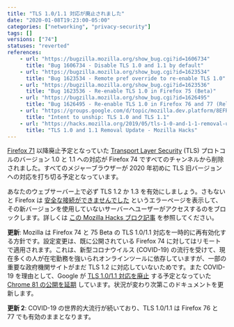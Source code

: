 ```yaml
---
title: "TLS 1.0/1.1 対応が廃止されました"
date: "2020-01-08T19:23:00-05:00"
categories: ["networking", "privacy-security"]
tags: []
versions: ["74"]
statuses: "reverted"
references:
    - url: "https://bugzilla.mozilla.org/show_bug.cgi?id=1606734"
      title: "Bug 1606734 - Disable TLS 1.0 and 1.1 by default"
    - url: "https://bugzilla.mozilla.org/show_bug.cgi?id=1623534"
      title: "Bug 1623534 - Remote pref override to re-enable TLS 1.0"
    - url: "https://bugzilla.mozilla.org/show_bug.cgi?id=1623536"
      title: "Bug 1623536 - Re-enable TLS 1.0 in Firefox 75 (Beta)"
    - url: "https://bugzilla.mozilla.org/show_bug.cgi?id=1626495"
      title: "Bug 1626495 - Re-enable TLS 1.0 in Firefox 76 and 77 (Release)"
    - url: "https://groups.google.com/d/topic/mozilla.dev.platform/8EFRYDR3N1c/discussion"
      title: "Intent to unship: TLS 1.0 and TLS 1.1"
    - url: "https://hacks.mozilla.org/2019/05/tls-1-0-and-1-1-removal-update/"
      title: "TLS 1.0 and 1.1 Removal Update - Mozilla Hacks"
---
```

[Firefox 71](https://www.fxsitecompat.dev/ja/docs/2019/tls-1-0-and-1-1-are-now-deprecated-disabled-in-nightly/) 以降廃止予定となっていた [Transport Layer Security](https://developer.mozilla.org/docs/Web/Security/Transport_Layer_Security) (TLS) プロトコルのバージョン 1.0 と 1.1 への対応が Firefox 74 ですべてのチャンネルから削除されました。すべてのメジャーブラウザーが 2020 年初めに TLS 旧バージョンへの対応を打ち切る予定となっています。

あなたのウェブサーバー上で必ず TLS 1.2 か 1.3 を有効にしましょう。さもないと Firefox は [安全な接続ができませんでした](https://support.mozilla.org/kb/secure-connection-failed-firefox-did-not-connect) というエラーページを表示して、その新バージョンを使用していないサーバーへユーザーがアクセスするのをブロックします。詳しくは [この Mozilla Hacks ブロク記事](https://hacks.mozilla.org/2019/05/tls-1-0-and-1-1-removal-update/) を参照してください。

**更新**: Mozilla は Firefox 74 と 75 Beta の TLS 1.0/1.1 対応を一時的に再有効化する方針です。設定変更は、既に公開されている Firefox 74 に対してはリモートで適用されます。これは、新型コロナウイルス (COVID-19) の流行を受けて、現在多くの人が在宅勤務を強いられオンラインツールに依存していますが、一部の重要な政府機関サイトがまだ TLS 1.2 に対応していないためです。また COVID-19 を理由として、Google が [TLS 1.0/1.1 対応を廃止](https://www.chromestatus.com/feature/5759116003770368) する予定となっていた [Chrome 81 の公開を延期](https://blog.chromium.org/2020/03/upcoming-chrome-releases.html) しています。状況が変わり次第このドキュメントを更新します。

**更新 2**: COVID-19 の世界的大流行が続いており、TLS 1.0/1.1 は Firefox 76 と 77 でも有効のままとなります。
